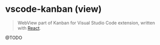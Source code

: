 # vscode-kanban (view)

> WebView part of Kanban for Visual Studio Code extension, written with [React](https://reactjs.org/).

@TODO

